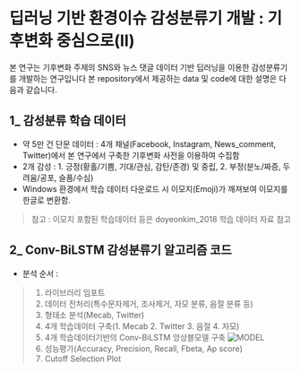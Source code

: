 # 딥러닝 기반 환경이슈 감성분류기 개발 : 기후변화 중심으로(Ⅱ)
  본 연구는 기후변화 주제의 SNS와 뉴스 댓글 데이터 기반 딥러닝을 이용한 감성분류기를 개발하는 연구입니다
  본 repository에서 제공하는 data 및 code에 대한 설명은 다음과 같습니다.
## 1_ 감성분류 학습 데이터
- 약 5만 건 단문 데이터 : 4개 채널(Facebook, Instagram, News_comment, Twitter)에서 본 연구에서 구축한 기후변화 사전을 이용하여 수집함
- 2개 감성 : 1. 긍정(황홀/기쁨, 기대/관심, 감탄/존경) 및 중립, 2. 부정(분노/짜증, 두려움/공포, 슬픔/수심)
- Windows 환경에서 학습 데이터 다운로드 시 이모지(Emoji)가 깨져보여 이모지를 한글로 변환함.
>  참고 : 이모지 포함된 학습데이터 등은 doyeonkim_2018 학습 데이터 자료 참고
## 2_ Conv-BiLSTM 감성분류기 알고리즘 코드
 - 분석 순서 :
> 1. 라이브러리 임포트
> 2. 데이터 전처리(특수문자제거, 조사제거, 자모 분류, 음절 분류 등)
> 3. 형태소 분석(Mecab, Twitter)
> 4. 4개 학습데이터 구축(1. Mecab 2. Twitter 3. 음절 4. 자모)
> 5. 4개 학습데이터기반의 Conv-BiLSTM 앙상블모델 구축
![MODEL](https://user-images.githubusercontent.com/29788540/71658976-2bfd2000-2d89-11ea-96ad-c6cf3eb3885b.png)
> 6. 성능평가(Accuracy, Precision, Recall, Fbeta, Ap score)
> 7. Cutoff Selection Plot 
